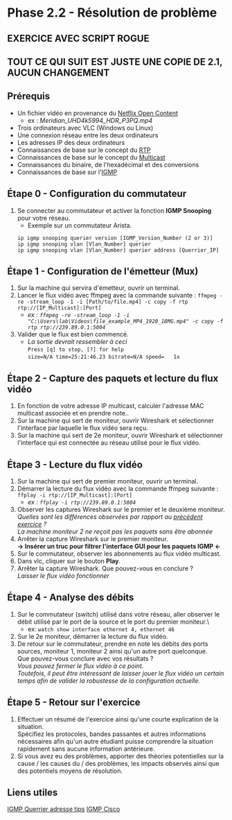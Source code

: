 # Phase 2.2 - Résolution de problème

## EXERCICE AVEC SCRIPT ROGUE

## TOUT CE QUI SUIT EST JUSTE UNE COPIE DE 2.1, AUCUN CHANGEMENT

## Prérequis
- Un fichier vidéo en provenance du [Netflix Open Content](https://opencontent.netflix.com/)
    - ex : *Meridian_UHD4k5994_HDR_P3PQ.mp4*
- Trois ordinateurs avec VLC (Windows ou Linux)
- Une connexion réseau entre les deux ordinateurs
- Les adresses IP des deux ordinateurs
- Connaissances de base sur le concept du [RTP](https://en.wikipedia.org/wiki/Real-time_Transport_Protocol)
- Connaissances de base sur le concept du [Multicast](https://fr.wikipedia.org/wiki/Multicast)
- Connaissances du binaire, de l'hexadécimal et des conversions
- Connaissances de base sur l'[IGMP](https://www.cisco.com/c/en/us/td/docs/switches/lan/catalyst3850/software/release/37e/multicast/configuration_guide/b_mc_37e_3850_cg/b_mc_3e_3850_cg_chapter_0100.pdf)

## Étape 0 - Configuration du commutateur
1. Se connecter au commutateur et activer la fonction **IGMP Snooping** pour votre réseau.
    - Exemple sur un commutateur Arista.
    ```
    ip igmp snooping querier version [IGMP_Version_Number (2 or 3)]
    ip igmp snooping vlan [Vlan_Number] querier
    ip igmp snooping vlan [Vlan_Number] querier address [Querrier_IP]
    ```
## Étape 1 - Configuration de l'émetteur (Mux)
1. Sur la machine qui servira d'émetteur, ouvrir un terminal.
2. Lancer le flux vidéo avec ffmpeg avec la commande suivante : `ffmpeg -re -stream_loop -1 -i [Path/to/file.mp4] -c copy -f rtp rtp://[IP_Multicast]:[Port]`
    - *ex : `ffmpeg -re -stream_loop -1 -i "C:\Users\lab\Videos\file_example_MP4_1920_18MG.mp4" -c copy -f rtp rtp://239.89.0.1:5004`*
3. Valider que le flux est bien commencé.
    - *La sortie devrait ressembler à ceci*\
     `Press [q] to stop, [?] for help`\
      `size=N/A time=25:21:46.23 bitrate=N/A speed=   1x`

## Étape 2 - Capture des paquets et lecture du flux vidéo
1. En fonction de votre adresse IP multicast, calculer l'adresse MAC multicast associée et en prendre note..
2. Sur la machine qui sert de moniteur, ouvrir Wireshark et sélectionner l'interface par laquelle le flux vidéo sera reçu.
3. Sur la machine qui sert de 2e moniteur, ouvrir Wireshark et sélectionner l'interface qui est connectée au réseau utilisé pour le flux vidéo.

## Étape 3 - Lecture du flux vidéo
1. Sur la machine qui sert de premier moniteur, ouvrir un terminal.
2. Démarrer la lecture du flux vidéo avec la commande ffmpeg suivante : `ffplay -i rtp://[IP_Multicast]:[Port]`
    - *ex : `ffplay -i rtp://239.89.0.1:5004`*
3. Observer les captures Wireshark sur le premier et le deuxième moniteur.\
*Quelles sont les différences observées par rapport au [précédent exercice](../Phase%202.0/README.md) ?*\
*La machine moniteur 2 ne reçoit pas les paquets sans être abonnée*
4. Arrêter la capture Wireshark sur le premier moniteur.\
**-> Insérer un truc pour filtrer l'interface GUI pour les paquets IGMP <-**
5. Sur le commutateur, observer les abonnements au flux vidéo multicast.
6. Dans vlc, cliquer sur le bouton **Play**.
7. Arrêter la capture Wireshark. Que pouvez-vous en conclure ?\
*Laisser le flux vidéo fonctionner*

## Étape 4 - Analyse des débits
1. Sur le commutateur (switch) utilisé dans votre réseau, aller observer le débit utilisé par le port de la source et le port du premier moniteur.\
    - ex: `watch show interface ethernet 4, ethernet 46`
2. Sur le 2e moniteur, démarrer la lecture du flux vidéo.
3. De retour sur le commutateur, prendre en note les débits des ports sources, moniteur 1, moniteur 2 ainsi qu'un autre port quelconque.\
Que pouvez-vous conclure avec vos résultats ?\
*Vous pouvez fermer le flux vidéo à ce point. \
Toutefois, il peut être intéressant de laisser jouer le flux vidéo un certain temps afin de valider la robustesse de la configuration actuelle.*

## Étape 5 - Retour sur l'exercice
1. Effectuer un résumé de l'exercice ainsi qu'une courte explication de la situation.\
Spécifiez les protocoles, bandes passantes et autres informations nécessaires afin qu'un autre étudiant puisse comprendre la situation rapidement sans aucune information antérieure.
2. Si vous avez eu des problèmes, apporter des théories potentielles sur la cause / les causes du / des problèmes, les impacts observés ainsi que des potentiels moyens de résolution.

## Liens utiles
[IGMP Querrier adresse tips](https://community.netgear.com/t5/Managed-Switches/igmp-querier-address/td-p/1335428)
[IGMP Cisco](https://www.cisco.com/c/en/us/td/docs/routers/nfvis/switch_command/b-nfvis-switch-command-reference/igmp_snooping_commands.html#wp3565165330)